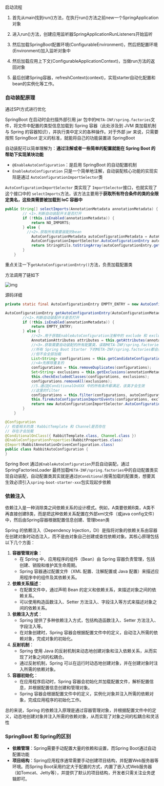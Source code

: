启动流程

1. 首先从main找到run()方法，在执行run()方法之前new一个SpringApplication对象

2. 进入run()方法，创建应用监听器SpringApplicationRunListeners开始监听
3. 然后加载SpringBoot配置环境(ConfigurableEnvironment)，然后把配置环境(Environment)加入监听对象中
4. 然后加载应用上下文(ConfigurableApplicationContext)，当做run方法的返回对象
5. 最后创建Spring容器，refreshContext(context)，实现starter自动化配置和bean的实例化等工作。

### 自动装配原理

通过SPI方式进行优化

SpringBoot 在启动时会扫描外部引用 jar 包中的`META-INF/spring.factories`文件，将文件中配置的类型信息加载到 Spring 容器（此处涉及到 JVM 类加载机制与 Spring 的容器知识），并执行类中定义的各种操作。对于外部 jar 来说，只需要按照 SpringBoot 定义的标准，就能将自己的功能装置进 SpringBoot

自动装配可以简单理解为：**通过注解或者一些简单的配置就能在 Spring Boot 的帮助下实现某块功能**

- `@EnableAutoConfiguration`：是启用 SpringBoot 的自动配置机制
- `EnableAutoConfiguration` 只是一个简单地注解，自动装配核心功能的实现实际是通过 `AutoConfigurationImportSelector`类

`AutoConfigurationImportSelector` 类实现了 `ImportSelector`接口，也就实现了这个接口中的 `selectImports`方法，该方法主要用于**获取所有符合条件的类的全限定类名，这些类需要被加载到 IoC 容器中**

~~~java
public String[] selectImports(AnnotationMetadata annotationMetadata) {
        // <1>.判断自动装配开关是否打开
        if (!this.isEnabled(annotationMetadata)) {
            return NO_IMPORTS;
        } else {
          //<2>.获取所有需要装配的bean
            AutoConfigurationMetadata autoConfigurationMetadata = AutoConfigurationMetadataLoader.loadMetadata(this.beanClassLoader);
            AutoConfigurationImportSelector.AutoConfigurationEntry autoConfigurationEntry = this.getAutoConfigurationEntry(autoConfigurationMetadata, annotationMetadata);
            return StringUtils.toStringArray(autoConfigurationEntry.getConfigurations());
        }
    }
~~~

重点关注一下`getAutoConfigurationEntry()`方法，负责加载配置类

方法调用了链如下

![img](https://oss.javaguide.cn/github/javaguide/system-design/framework/spring/3c1200712655443ca4b38500d615bb70~tplv-k3u1fbpfcp-watermark.png)

源码详细

~~~java
private static final AutoConfigurationEntry EMPTY_ENTRY = new AutoConfigurationEntry();

AutoConfigurationEntry getAutoConfigurationEntry(AutoConfigurationMetadata autoConfigurationMetadata, AnnotationMetadata annotationMetadata) {
        //<1>.判断自动装配开关是否打开
        if (!this.isEnabled(annotationMetadata)) {
            return EMPTY_ENTRY;
        } else {
            //<2>.用于获取EnableAutoConfiguration注解中的 exclude 和 excludeName
            AnnotationAttributes attributes = this.getAttributes(annotationMetadata);
            //<3>.获取需要自动装配的所有配置类，读取META-INF/spring.factories
            //所有 Spring Boot Starter 下的META-INF/spring.factories都会被读取到
            //但不会全部加载
            List<String> configurations = this.getCandidateConfigurations(annotationMetadata, attributes);
            //<4>先移除重复的
            configurations = this.removeDuplicates(configurations);
            Set<String> exclusions = this.getExclusions(annotationMetadata, attributes);
            this.checkExcludedClasses(configurations, exclusions);
            configurations.removeAll(exclusions);
            //5.通过@ConditionalOnXXX 中的所有条件都满足，该类才会生效
            //这里的filter
            configurations = this.filter(configurations, autoConfigurationMetadata);
            this.fireAutoConfigurationImportEvents(configurations, exclusions);
            return new AutoConfigurationImportSelector.AutoConfigurationEntry(configurations, exclusions);
        }
    }
~~~



~~~java
@Configuration
// 检查相关的类：RabbitTemplate 和 Channel是否存在
// 存在才会加载
@ConditionalOnClass({ RabbitTemplate.class, Channel.class })
@EnableConfigurationProperties(RabbitProperties.class)
@Import(RabbitAnnotationDrivenConfiguration.class)
public class RabbitAutoConfiguration {
}
~~~

Spring Boot 通过`@EnableAutoConfiguration`开启自动装配，通过 SpringFactoriesLoader 最终加载`META-INF/spring.factories`中的自动配置类实现自动装配，自动配置类其实就是通过`@Conditional`按需加载的配置类，想要其生效必须引入`spring-boot-starter-xxx`包实现起步依赖

### 依赖注入

依赖注入是一种消除类之间依赖关系的设计模式。例如，A类要依赖B类，A类不再直接创建B类，而是把这种依赖关系配置在外部xml文件（或java config文件）中，然后由Spring容器根据配置信息创建、管理bean类

Spring 的依赖注入（Dependency Injection，DI）是指将对象的依赖关系由容器在创建对象时动态注入，而不是由对象自己创建或查找依赖对象。其核心原理包括以下几个方面：

1. **容器管理对象**：
   - 在 Spring 中，应用程序的组件（Bean）由 Spring 容器负责管理，包括创建、销毁和维护其生命周期。
   - Spring 容器通过配置文件（XML 配置、注解配置或 Java 配置）来描述应用程序中的组件及其依赖关系。
2. **依赖关系描述**：
   - 在配置文件中，通过声明 Bean 的定义和依赖关系，来描述对象之间的依赖关系。
   - 可以使用构造函数注入、Setter 方法注入、字段注入等方式来描述对象之间的依赖关系。
3. **依赖注入方式**：
   - Spring 提供了多种依赖注入方式，包括构造函数注入、Setter 方法注入、字段注入等。
   - 在对象创建时，Spring 容器会根据配置文件中的定义，自动注入所需的依赖对象，完成对象的初始化。
4. **反射机制**：
   - Spring 使用 Java 的反射机制来动态地创建对象和注入依赖关系，从而实现了对象之间的松耦合。
   - 通过反射机制，Spring 可以在运行时动态地创建对象，并在创建对象时注入所需的依赖对象。
5. **容器初始化**：
   - 在应用程序启动时，Spring 容器会初始化并加载配置文件，解析配置信息，并根据配置信息创建和管理对象。
   - Spring 容器会根据配置文件中的定义，实例化对象并注入所需的依赖对象，完成应用程序的初始化工作。

总的来说，Spring 的依赖注入原理是通过容器管理对象，并根据配置文件中的定义，动态地创建对象并注入所需的依赖对象，从而实现了对象之间的松耦合和灵活性

### SpringBoot 和 Spring的区别

- **依赖管理**：Spring需要手动配置大量的依赖和设置，而Spring Boot通过自动配置功能
- **项目结构**：Spring应用程序通常需要手动创建项目结构，并配置Web服务器等环境。而Spring Boot采用约定大于配置的方式，内置了嵌入式Web服务器（如Tomcat、Jetty等），并提供了默认的项目结构，开发者只需关注业务逻辑即可。